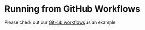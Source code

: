 # Running from GitHub Workflows

Please check out our [GitHub workflows](https://github.com/radxa-repo/rbuild/tree/main/.github/workflows) as an example.
